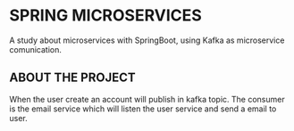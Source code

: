 # SPRING MICROSERVICES
A study about microservices with SpringBoot, using Kafka as microservice comunication.

## ABOUT THE PROJECT
When the user create an account will publish in kafka topic. The consumer is the email service which will listen the user service and send a email to user.
